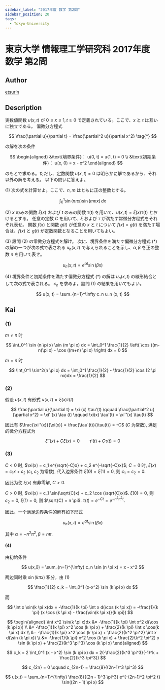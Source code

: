 ```yaml
---
sidebar_label: "2017年度 数学 第2問"
sidebar_position: 20
tags:
  - Tokyo-University
---
```

# 東京大学 情報理工学研究科 2017年度 数学 第2問

## **Author**
[etsurin](https://zhuanlan.zhihu.com/p/561992447)

## **Description**
実数値関数 $u(x, t)$ が $0 \leq x \leq 1, t \geq 0$ で定義されている。ここで、$x$ と $t$ は互いに独立である。
偏微分方程式

$$
\frac{\partial u}{\partial t} = \frac{\partial^2 u}{\partial x^2} \tag{*}
$$

の解を次の条件

$$
\begin{aligned}
&\text{境界条件}： u(0, t) = u(1, t) = 0 \\
&\text{初期条件}： u(x, 0) = x - x^2
\end{aligned}
$$

のもとで求める。ただし、定数関数 $u(x, t) = 0$ は明らかに解であるから、それ以外の解を考える。
以下の問いに答えよ。

(1) 次の式を計算せよ。ここで、$n, m$ はともに正の整数とする。

$$
\int_0^1 \sin (n \pi x) \sin (m \pi x) \, dx
$$

(2) $x$ のみの関数 $\xi (x)$ および $t$ のみの関数 $\tau (t)$ を用いて、$u(x, t) = \xi (x) \tau (t)$ とおけるとする。
任意の定数 $C$ を用いて、$\xi$ および $\tau$ が満たす常微分方程式をそれぞれ表せ。
関数 $f(x)$ と関数 $g(t)$ が任意の $x$ と $t$ について $f(x) = g(t)$ を満たす場合は、$f(x)$ と $g(t)$ が定数関数となることを用いてもよい。

(3) 設問 (2) の常微分方程式を解け。
次に、境界条件を満たす偏微分方程式 (*) の解の一つが次の式で表される $u_n (x, t)$ で与えられることを示し、$\alpha, \beta$ を正の整数 $n$ を用いて表せ。

$$
u_n (x, t) = e^{\alpha t} \sin (\beta x)
$$

(4) 境界条件と初期条件を満たす偏微分方程式 (*) の解は $u_n(x, t)$ の線形結合として次の式で表される。
$c_n$ を求めよ。設問 (1) の結果を用いてもよい。

$$
u(x, t) = \sum_{n=1}^\infty c_n u_n (x, t)
$$

## **Kai**
### (1)
$m \neq n$ 时

$$
\int_0^1 \sin (n \pi x) \sin (m \pi x) dx = \int_0^1 \frac{1}{2} \left( \cos ((m-n)\pi x) - \cos ((m+n) \pi x) \right) dx = 0
$$

$m = n$ 时

$$
\int_0^1 \sin^2(n \pi x) dx = \int_0^1 \frac{1}{2} - \frac{1}{2} \cos (2 \pi nx)dx = \frac{1}{2}
$$

### (2)
假设 $u(x,t)$ 有形式 $u(x, t) = \xi (x) \tau (t)$

$$
\frac{\partial u}{\partial t} = \xi (x) \tau'(t) \qquad \frac{\partial^2 u}{\partial x^2} = \xi''(x) \tau (t) \qquad \xi(x) \tau'(t) = \xi''(x) \tau(t)
$$

因此有 $\frac{\xi''(x)}{\xi(x)} = \frac{\tau'(t)}{\tau(t)} = -C$ ($C$ 为常数), 满足的微分方程式为

$$
\xi''(x) + C\xi (x) = 0 \qquad \tau'(t) + C \tau(t) = 0
$$

### (3)
$C < 0$ 时, $\xi(x) = c_1 e^{\sqrt{-C}x} + c_2 e^{-\sqrt{-C}x}$; 
$C = 0$ 时, $\xi(x) = c_1 x + c_2$ ($c_1, c_2$ 为常数), 代入边界条件 $\xi(0) = \xi(1) = 0$, 则 $c_1 = c_2 = 0$.

因此为使 $\xi(x)$ 有非零解, $C > 0$.

$C > 0$ 时, $\xi(x) = c_1 \sin(\sqrt{C}x) + c_2 \cos (\sqrt{C}x)$.
$\xi(0) = 0$, 则 $c_2 = 0$, $\xi(1) = 0$, 则 $\sqrt{C} = n \pi$.
$\tau(t) = e^{-Ct} = e^{-n^2 \pi^2 t}$.

因此，一个满足边界条件的解有如下形式

$$
u_n(x,t) = e^{\alpha t} \sin (\beta x)
$$

其中 $\alpha = -n^2 \pi^2, \beta = n \pi$.

#### (4)
由初始条件

$$
u(x,0) = \sum_{n=1}^{\infty} c_n \sin (n \pi x) = x - x^2
$$

两边同时乘 $\sin(k \pi x)$ 积分，由 (1)

$$
\frac{1}{2} c_k = \int_0^1 (x-x^2) \sin (k \pi x) dx
$$

而

$$
\int x \sin(k \pi x)dx = -\frac{1}{k \pi} \int x d(\cos (k \pi x)) = -\frac{1}{k \pi} (x \cos (k \pi x) - \frac{\sin(k \pi x)}{k \pi})
$$

$$
\begin{aligned}
    \int x^2 \sin(k \pi x)dx &= -\frac{1}{k \pi} \int x^2 d(\cos (k \pi x)) \\
    &= -\frac{1}{k \pi} x^2 \cos (k \pi x) + \frac{2}{k \pi} \int x \cos(k \pi x) dx \\
    &= -\frac{1}{k \pi} x^2 \cos (k \pi x) + \frac{2}{k^2 \pi^2} \int x d(\sin (k \pi x)) \\
    &= -\frac{1}{k \pi} x^2 \cos (k \pi x) + \frac{2}{k^2 \pi^2} x \sin (k \pi x) + \frac{2}{k^3 \pi^3} \cos (k \pi x)
\end{aligned}
$$

$$
c_k = 2 \int_0^1 (x - x^2) \sin (k \pi x) dx = 2(-\frac{2}{k^3 \pi^3}(-1)^k + \frac{2}{k^3 \pi^3})
$$

$$
c_{2n} = 0 \qquad c_{2n-1} = \frac{8}{(2n-1)^3 \pi^3}
$$

$$
u(x,t) = \sum_{n=1}^{\infty} \frac{8}{(2n - 1)^3 \pi^3} e^{-(2n-1)^2 \pi^2 t} \sin((2n - 1) \pi x)
$$